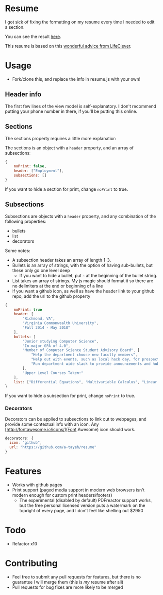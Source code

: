 # Resume
I got sick of fixing the formatting on my resume every time I needed to edit a section.

You can see the result [here](http://jonaylor89.github.io/resume/).

This resume is based on this [wonderful advice from LifeClever](http://www.lifeclever.com/give-your-resume-a-face-lift/).

# Usage
* Fork/clone this, and replace the info in resume.js with your own!

## Header info
The first few lines of the view model is self-explanatory. I don't recommend putting your phone number in there, if you'll be putting this online.

## Sections
The sections property requires a little more explanation

The sections is an object with a `header` property, and an array of subsections:
```js
{
    noPrint: false,
    header: ["Employment"],
    subsections: []
}
```

If you want to hide a section for print, change `noPrint` to true.

## Subsections
Subsections are objects with a `header` property, and any combination of the following properties:
* bullets
* list
* decorators

Some notes:
* A subsection header takes an array of length 1-3.
* Bullets is an array of strings, with the option of having sub-bullets, but these only go one level deep
  * If you want to hide a bullet, put `~` at the beginning of the bullet string.
* List takes an array of strings. My js magic should format it so there are no delimiters at the end or beginning of a line
* If you want a github icon, as well as have the header link to your github repo, add the url to the github property
```js
{
    noPrint: true
    header: [
        "Richmond, VA",
        "Virginia Commonwealth University",
        "Fall 2014 - May 2018"
    ],
    bullets: [
        "Junior studying Computer Science",
        "In-major GPA of 4.0",
        "Member of Computer Science Student Advisory Board", [
            "Help the department choose new faculty members",
            "Help out with events, such as local hack day, for prospective and current computer science students",
            "Run department wide slack to provide announcements and hub for students to talk"
        ],
        "Upper Level Courses Taken:"
    ],
    list: ["Differential Equations", "Multivariable Calculus", "Linear Algebra", "Theory of Computation", "Operating Systems", "Software Engineering", "Algorithms w/ Advanced Data Structures", "Interactive Virtual Worlds", "Databases", "Programming Languages"]
}
```

If you want to hide a subsection for print, change `noPrint` to true.

### Decorators
Decorators can be applied to subsections to link out to webpages, and provide some contextual info with an icon. Any [http://fontawesome.io/icons/](Font Awesome) icon should work.
```js
decorators: {
  icon: "github",
  url: "https://github.com/a-tayeh/resume"
}
```

# Features
* Works with github pages
* Print support (paged media support in modern web browsers isn't modern enough for custom print headers/footers)
  * The experimental (disabled by default) PDFreactor support works, but the free personal licensed version puts a watermark on the topright of every page, and I don't feel like shelling out $2950

# Todo
* Refactor x10

# Contributing

* Feel free to submit any pull requests for features, but there is no guarantee I will merge them (this is *my* resume after all)
* Pull requests for bug fixes are more likely to be merged
